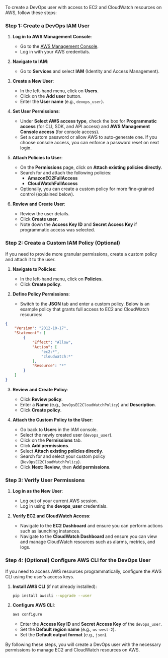 To create a DevOps user with access to EC2 and CloudWatch resources on AWS, follow these steps:

### Step 1: Create a DevOps IAM User

1. **Log in to AWS Management Console**:
   - Go to the [AWS Management Console](https://aws.amazon.com/console/).
   - Log in with your AWS credentials.

2. **Navigate to IAM**:
   - Go to **Services** and select **IAM** (Identity and Access Management).

3. **Create a New User**:
   - In the left-hand menu, click on **Users**.
   - Click on the **Add user** button.
   - Enter the **User name** (e.g., `devops_user`).

4. **Set User Permissions**:
   - Under **Select AWS access type**, check the box for **Programmatic access** (for CLI, SDK, and API access) and **AWS Management Console access** (for console access).
   - Set a custom password or allow AWS to auto-generate one. If you choose console access, you can enforce a password reset on next login.

5. **Attach Policies to User**:
   - On the **Permissions** page, click on **Attach existing policies directly**.
   - Search for and attach the following policies:
     - **AmazonEC2FullAccess**
     - **CloudWatchFullAccess**
   - Optionally, you can create a custom policy for more fine-grained control (explained below).

6. **Review and Create User**:
   - Review the user details.
   - Click **Create user**.
   - Note down the **Access Key ID** and **Secret Access Key** if programmatic access was selected.

### Step 2: Create a Custom IAM Policy (Optional)

If you need to provide more granular permissions, create a custom policy and attach it to the user.

1. **Navigate to Policies**:
   - In the left-hand menu, click on **Policies**.
   - Click **Create policy**.

2. **Define Policy Permissions**:
   - Switch to the **JSON** tab and enter a custom policy. Below is an example policy that grants full access to EC2 and CloudWatch resources:

```json
{
    "Version": "2012-10-17",
    "Statement": [
        {
            "Effect": "Allow",
            "Action": [
                "ec2:*",
                "cloudwatch:*"
            ],
            "Resource": "*"
        }
    ]
}
```

3. **Review and Create Policy**:
   - Click **Review policy**.
   - Enter a **Name** (e.g., `DevOpsEC2CloudWatchPolicy`) and **Description**.
   - Click **Create policy**.

4. **Attach the Custom Policy to the User**:
   - Go back to **Users** in the IAM console.
   - Select the newly created user (`devops_user`).
   - Click on the **Permissions** tab.
   - Click **Add permissions**.
   - Select **Attach existing policies directly**.
   - Search for and select your custom policy (`DevOpsEC2CloudWatchPolicy`).
   - Click **Next: Review**, then **Add permissions**.

### Step 3: Verify User Permissions

1. **Log in as the New User**:
   - Log out of your current AWS session.
   - Log in using the **devops_user** credentials.

2. **Verify EC2 and CloudWatch Access**:
   - Navigate to the **EC2 Dashboard** and ensure you can perform actions such as launching instances.
   - Navigate to the **CloudWatch Dashboard** and ensure you can view and manage CloudWatch resources such as alarms, metrics, and logs.

### Step 4: (Optional) Configure AWS CLI for the DevOps User

If you need to access AWS resources programmatically, configure the AWS CLI using the user’s access keys.

1. **Install AWS CLI** (if not already installed):
   ```sh
   pip install awscli --upgrade --user
   ```

2. **Configure AWS CLI**:
   ```sh
   aws configure
   ```
   - Enter the **Access Key ID** and **Secret Access Key** of the `devops_user`.
   - Set the **Default region name** (e.g., `us-west-2`).
   - Set the **Default output format** (e.g., `json`).

By following these steps, you will create a DevOps user with the necessary permissions to manage EC2 and CloudWatch resources on AWS.

